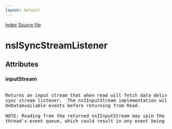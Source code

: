 ```yaml
---
layout: default
---
```

<div id='links'><a href="../index.html">Index</a>
<a href="http://dxr.mozilla.org/mozilla-central/source/netwerk/base/public/nsISyncStreamListener.idl">Source file</a>
</div>

# nsISyncStreamListener #

## Attributes ##

### inputStream ###
<pre>  
Returns an input stream that when read will fetch data delivered to the  
sync stream listener.  The nsIInputStream implementation will wait for  
OnDataAvailable events before returning from Read.  
  
NOTE: Reading from the returned nsIInputStream may spin the current  
thread's event queue, which could result in any event being processed.  
  
</pre>
